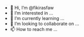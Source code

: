 - 👋 Hi, I’m @fikirasfaw
- 👀 I’m interested in ...
- 🌱 I’m currently learning ...
- 💞️ I’m looking to collaborate on ...
- 📫 How to reach me ...

<!---
fikirasfaw/fikirasfaw is a ✨ special ✨ repository because its `README.md` (this file) appears on your GitHub profile.
You can click the Preview link to take a look at your changes.
--->
